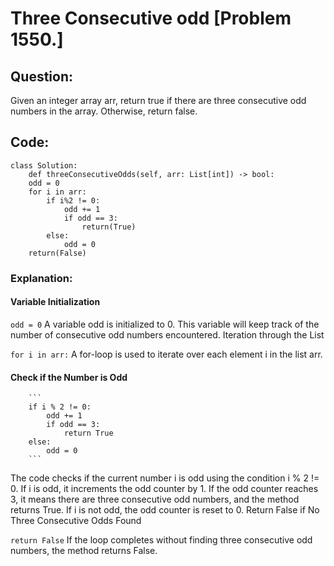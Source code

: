 # Three Consecutive odd [Problem 1550.]

## Question:

Given an integer array arr, return true if there are three consecutive odd numbers in the array. Otherwise, return false.

## Code:

```
class Solution:
    def threeConsecutiveOdds(self, arr: List[int]) -> bool:
    odd = 0
    for i in arr:
        if i%2 != 0:
            odd += 1
            if odd == 3:
                return(True)
        else:
            odd = 0
    return(False)
```

### Explanation:

#### Variable Initialization

`odd = 0`
A variable odd is initialized to 0. This variable will keep track of the number of consecutive odd numbers encountered.
Iteration through the List

`for i in arr:`
A for-loop is used to iterate over each element i in the list arr.

#### Check if the Number is Odd

        ```
        if i % 2 != 0:
            odd += 1
            if odd == 3:
                return True
        else:
            odd = 0
        ```
The code checks if the current number i is odd using the condition i % 2 != 0.
If i is odd, it increments the odd counter by 1.
If the odd counter reaches 3, it means there are three consecutive odd numbers, and the method returns True.
If i is not odd, the odd counter is reset to 0.
Return False if No Three Consecutive Odds Found


`return False`
If the loop completes without finding three consecutive odd numbers, the method returns False.
